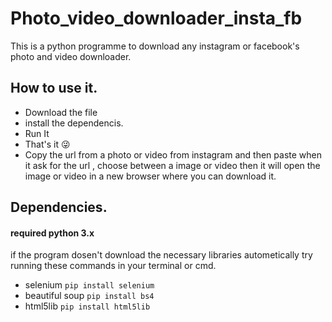 # Photo_video_downloader_insta_fb
This is a python programme to download any instagram or facebook's photo and video downloader.

## How to use it.
* Download the file
* install the dependencis.
* Run It
* That's it 😜
* Copy the url from a photo or video from instagram and then paste when it ask for the url , choose between a image or video then it will open the image or video in a new browser where you can download it.

## Dependencies.
#### required python 3.x

if the program dosen't download the necessary libraries autometically try running these commands in your terminal or cmd.
* selenium ```pip install selenium```
* beautiful soup ```pip install bs4```
* html5lib ```pip install html5lib```
